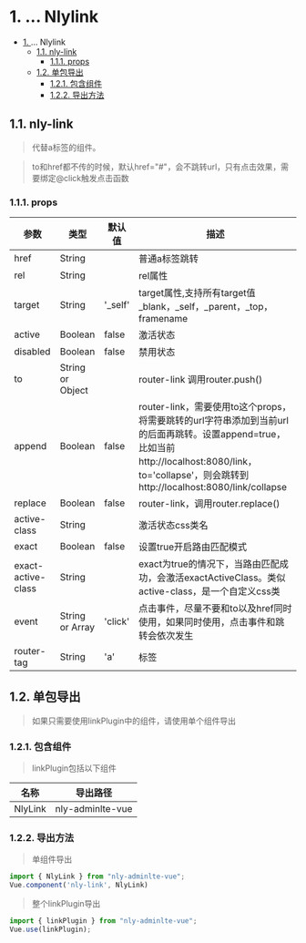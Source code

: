 # 1. <a>...</a> Nlylink
<!-- TOC -->

- [1. <a>...</a> Nlylink](#1-aa-nlylink)
    - [1.1. nly-link](#11-nly-link)
        - [1.1.1. props](#111-props)
    - [1.2. 单包导出](#12-单包导出)
        - [1.2.1. 包含组件](#121-包含组件)
        - [1.2.2. 导出方法](#122-导出方法)

<!-- /TOC -->
## 1.1. nly-link

> 代替a标签的组件。

> to和href都不传的时候，默认href="#"，会不跳转url，只有点击效果，需要绑定@click触发点击函数

### 1.1.1. props

参数 | 类型 |  默认值 | 描述
-|-|-|-
href | String |  | 普通a标签跳转
rel | String |  | rel属性
target | String | '_self' | target属性,支持所有target值_blank，_self，_parent，_top，framename
active | Boolean | false | 激活状态
disabled | Boolean | false | 禁用状态
to | String or Object |  | router-link 调用router.push()
append | Boolean | false | router-link，需要使用to这个props，将需要跳转的url字符串添加到当前url的后面再跳转。设置append=true，比如当前http://localhost:8080/link，to='collapse'，则会跳转到http://localhost:8080/link/collapse
replace | Boolean | false | router-link，调用router.replace()
active-class | String |  | 激活状态css类名
exact | Boolean | false | 设置true开启路由匹配模式
exact-active-class | String |  | exact为true的情况下，当路由匹配成功，会激活exactActiveClass。类似active-class，是一个自定义css类
event | String or Array | 'click' | 点击事件，尽量不要和to以及href同时使用，如果同时使用，点击事件和跳转会依次发生
router-tag | String | 'a' |  标签

## 1.2. 单包导出

> 如果只需要使用linkPlugin中的组件，请使用单个组件导出

### 1.2.1. 包含组件

> linkPlugin包括以下组件

名称 | 导出路径
-|-
NlyLink | nly-adminlte-vue

### 1.2.2. 导出方法

> 单组件导出

```js
import { NlyLink } from "nly-adminlte-vue";
Vue.component('nly-link', NlyLink)
```

> 整个linkPlugin导出

```js
import { linkPlugin } from "nly-adminlte-vue";
Vue.use(linkPlugin);
```